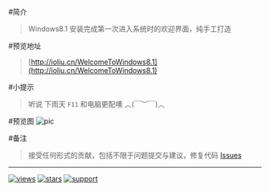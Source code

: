 #简介
> Windows8.1 安装完成第一次进入系统时的欢迎界面，纯手工打造

#预览地址
> [http://ioliu.cn/WelcomeToWindows8.1](http://ioliu.cn/WelcomeToWindows8.1) 

#小提示
> 听说 下雨天 `F11` 和电脑更配噢 ︿(￣︶￣)︿ 

#预览图
![pic](http://7xilig.com1.z0.glb.clouddn.com/windows8.1.png)

#备注
> 接受任何形式的贡献，包括不限于问题提交与建议，修复代码 [Issues](https://github.com/ioliu/WelcomeToWindows8.1/issues)

-----------------------------------------
[![views](https://sourcegraph.com/api/repos/github.com/Niineo/WelcomeToWindows8.1/.counters/views.svg)](https://sourcegraph.com/github.com/Niineo/WelcomeToWindows8.1)
[![stars]][stars]
[![support]][support]


[stars]: https://img.shields.io/github/stars/Niineo/WelcomeToWindows8.1.svg?style=flat
[support]: https://img.shields.io/badge/support-IE8%2B-brightgreen.svg



